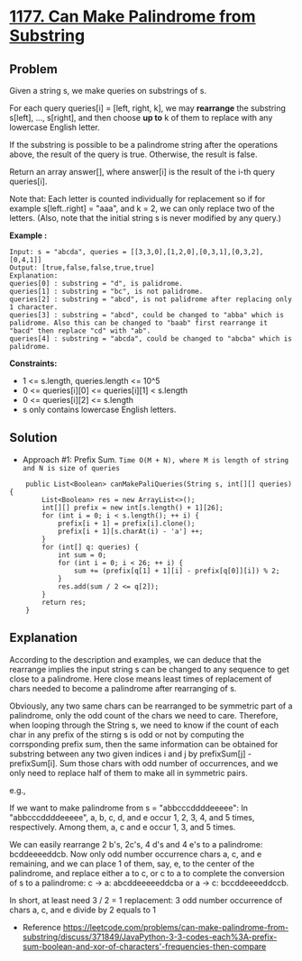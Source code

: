 # <a href='https://leetcode.com/problems/can-make-palindrome-from-substring/'>1177. Can Make Palindrome from Substring</a>

## Problem
Given a string s, we make queries on substrings of s.

For each query queries[i] = [left, right, k], we may <strong>rearrange</strong> the substring s[left], ..., s[right], and then choose 
<strong>up to</strong> k of them to replace with any lowercase English letter. 

If the substring is possible to be a palindrome string after the operations above, the result of the query is true. Otherwise, the 
result is false.

Return an array answer[], where answer[i] is the result of the i-th query queries[i].

Note that: Each letter is counted individually for replacement so if for example s[left..right] = "aaa", and k = 2, we can only 
replace two of the letters.  (Also, note that the initial string s is never modified by any query.)

<strong>Example :</strong>
```
Input: s = "abcda", queries = [[3,3,0],[1,2,0],[0,3,1],[0,3,2],[0,4,1]]
Output: [true,false,false,true,true]
Explanation:
queries[0] : substring = "d", is palidrome.
queries[1] : substring = "bc", is not palidrome.
queries[2] : substring = "abcd", is not palidrome after replacing only 1 character.
queries[3] : substring = "abcd", could be changed to "abba" which is palidrome. Also this can be changed to "baab" first rearrange it "bacd" then replace "cd" with "ab".
queries[4] : substring = "abcda", could be changed to "abcba" which is palidrome.
``` 

<strong>Constraints:</strong>
- 1 <= s.length, queries.length <= 10^5
- 0 <= queries[i][0] <= queries[i][1] < s.length
- 0 <= queries[i][2] <= s.length
- s only contains lowercase English letters.

## Solution
- Approach #1: Prefix Sum. ```Time O(M + N), where M is length of string and N is size of queries```
```
    public List<Boolean> canMakePaliQueries(String s, int[][] queries) {
        List<Boolean> res = new ArrayList<>();
        int[][] prefix = new int[s.length() + 1][26];
        for (int i = 0; i < s.length(); ++ i) {
            prefix[i + 1] = prefix[i].clone();
            prefix[i + 1][s.charAt(i) - 'a'] ++;
        }
        for (int[] q: queries) {
            int sum = 0;
            for (int i = 0; i < 26; ++ i) {
                sum += (prefix[q[1] + 1][i] - prefix[q[0]][i]) % 2;
            }
            res.add(sum / 2 <= q[2]);
        }
        return res;
    }
```
    
## Explanation
According to the description and examples, we can deduce that the rearrange implies the input string s can be changed to any sequence to get close to a palindrome. Here close means least times of replacement of chars needed to become a palindrome after rearranging of s.

Obviously, any two same chars can be rearranged to be symmetric part of a palindrome, only the odd count of the chars we need to care. Therefore, when looping through the String s, we need to know if the count of each char in any prefix of the stirng s is odd or not by computing the corrsponding prefix sum, then the same information can be obtained for substring between any two given indices i and j by prefixSum[j] - prefixSum[i].
Sum those chars with odd number of occurrences, and we only need to replace half of them to make all in symmetric pairs.

e.g.,

If we want to make palindrome from s = "abbcccddddeeeee":
In "abbcccddddeeeee", a, b, c, d, and e occur 1, 2, 3, 4, and 5 times, respectively. Among them, a, c and e occur 1, 3, and 5 times.

We can easily rearrange 2 b's, 2c's, 4 d's and 4 e's to a palindrome: bcddeeeeddcb. Now only odd number occurrence chars a, c, and e remaining, and we can place 1 of them, say, e, to the center of the palindrome, and replace either a to c, or c to a to complete the conversion of s to a palindrome: c -> a: abcddeeeeeddcba or a -> c: bccddeeeeddccb.

In short, at least need 3 / 2 = 1 replacement: 3 odd number occurrence of chars a, c, and e divide by 2 equals to 1

- Reference https://leetcode.com/problems/can-make-palindrome-from-substring/discuss/371849/JavaPython-3-3-codes-each%3A-prefix-sum-boolean-and-xor-of-characters'-frequencies-then-compare
